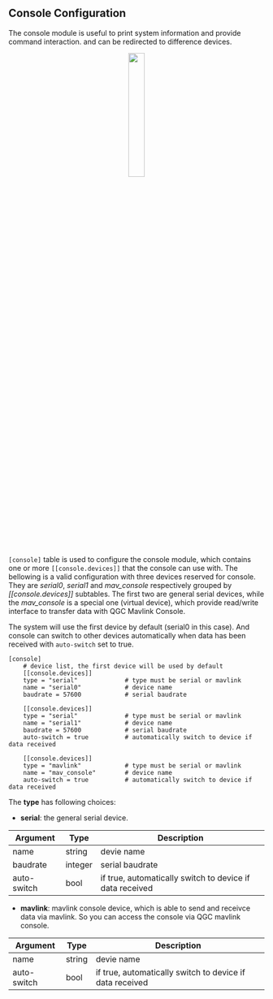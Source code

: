 
## Console Configuration

The console module is useful to print system information and provide command interaction. and can be redirected to difference devices. 

<p align="center">
  <img src="./figures/console_out.png" width="25%">
</p>

`[console]` table is used to configure the console module, which contains one or more `[[console.devices]]` that the console can use with. The bellowing is a valid configuration with three devices reserved for console. They are *serial0*, *serial1* and *mav_console* respectively grouped by *[[console.devices]]* subtables. The first two are general serial devices, while the *mav_console* is a special one (virtual device), which provide read/write interface to transfer data with QGC Mavlink Console. 

The system will use the first device by default (serial0 in this case). And console can switch to other devices automatically when data has been received with `auto-switch` set to true.

```
[console]
    # device list, the first device will be used by default
    [[console.devices]]
    type = "serial"             # type must be serial or mavlink
    name = "serial0"            # device name
    baudrate = 57600            # serial baudrate

    [[console.devices]]
    type = "serial"             # type must be serial or mavlink
    name = "serial1"            # device name
    baudrate = 57600            # serial baudrate
    auto-switch = true          # automatically switch to device if data received

    [[console.devices]]
    type = "mavlink"            # type must be serial or mavlink
    name = "mav_console"        # device name
    auto-switch = true          # automatically switch to device if data received
```

The **type** has following choices:

- **serial**: the general serial device.

| Argument  | Type |  Description |
| ----------- | ------ | ----------- |
| name      | string | devie name       |
| baudrate | integer | serial baudrate       |
| auto-switch | bool | if true, automatically switch to device if data received        |

- **mavlink**: mavlink console device, which is able to send and receivce data via mavlink. So you can access the console via QGC mavlink console.

| Argument | Type  | Description |
| ----------- | ------- | ---------- |
| name      | string | devie name       |
| auto-switch | bool | if true, automatically switch to device if data received        |